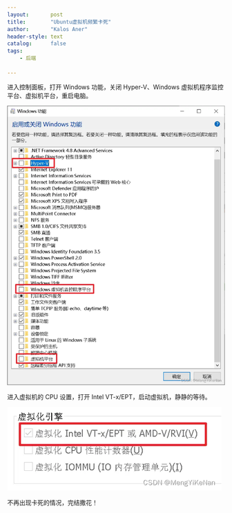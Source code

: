 ```yaml
---
layout:       post
title:        "Ubuntu虚拟机频繁卡死"
author:       "Kalos Aner"
header-style: text
catalog:      false
tags:
    - 后端

---
```


进入控制面板，打开 Windows 功能，关闭 Hyper-V、Windows 虚拟机程序监控平台、虚拟机平台，重启电脑。

![715992fe65d230ea6764b7eec63f033d](\img\in-post\715992fe65d230ea6764b7eec63f033d.png)

进入虚拟机的 CPU 设置，打开 Intel VT-x/EPT，启动虚拟机，静静的等待。

![b54190a073578acad3ada8771c31c4ca](\img\in-post\b54190a073578acad3ada8771c31c4ca.png)

不再出现卡死的情况，完结撒花！
